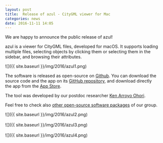 ```yaml
---
layout: post
title:  Release of azul - CityGML viewer for Mac
categories: news
date: 2016-11-11 14:05
---
```


We are happy to announce the public release of azul!

azul is a viewer for CityGML files, developed for macOS. It supports loading multiple files, selecting objects by clicking them or selecting them in the sidebar, and browsing their attributes.

![]({{ site.baseurl }}/img/2016/azul1.png)<br>

The software is released as open-source on [Github](https://github.com/tudelft3d/azul).
You can download the source code and the app on its [GitHub repository](https://github.com/tudelft3d/azul), and download directly the app from the [App Store](https://itunes.apple.com/app/azul/id1173239678?mt=12).

The tool was developed by our postdoc researcher [Ken Arroyo Ohori](https://3d.bk.tudelft.nl/ken).

Feel free to check also [other open-source software packages](https://3d.bk.tudelft.nl/code/) of our group.

![]({{ site.baseurl }}/img/2016/azul2.png)<br><br>
![]({{ site.baseurl }}/img/2016/azul3.png)<br><br>
![]({{ site.baseurl }}/img/2016/azul4.png)<br>

